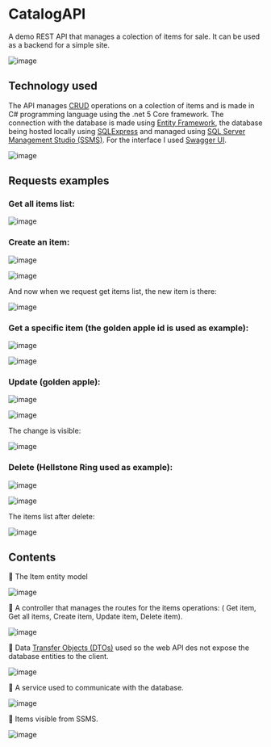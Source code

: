 # CatalogAPI

A demo REST API that manages a colection of items for sale. It can be used as a backend for a simple site.

![image](https://user-images.githubusercontent.com/30511514/197758809-7ebb4135-bb9b-41af-abf6-8cdabd523766.png)

## Technology used

The API manages [CRUD](https://en.wikipedia.org/wiki/Create,_read,_update_and_delete "Wikipedia CRUD") operations on a colection of items and is made in C# programming language using the .net 5 Core framework. The connection with the database is made using [Entity Framework](https://learn.microsoft.com/en-us/ef/core/ "Entity Framework Doc"), the database being hosted locally using [SQLExpress](https://www.microsoft.com/en-us/sql-server/sql-server-downloads?rtc=1 "SQLExpress download") and managed using [SQL Server Management Studio (SSMS)](https://learn.microsoft.com/en-us/sql/ssms/download-sql-server-management-studio-ssms?view=sql-server-ver16 "SSMS download"). For the interface I used [Swagger UI](https://swagger.io/tools/swagger-ui/ "Swagger UI doc").

![image](https://user-images.githubusercontent.com/30511514/197760857-8d3098d7-cd42-4003-a428-a499e19a36da.png)

## Requests examples

### Get all items list:

![image](https://user-images.githubusercontent.com/30511514/197766805-5818bf13-a20b-49a7-b7e2-c5d74c0f9f9e.png)

### Create an item:

![image](https://user-images.githubusercontent.com/30511514/197767136-a69e9235-de1b-41d7-8851-5ebbad334fda.png)

![image](https://user-images.githubusercontent.com/30511514/197767213-ca422c4a-24ce-4398-b9e5-ec7408492131.png)

And now when we request get items list, the new item is there:

![image](https://user-images.githubusercontent.com/30511514/197767603-7d6273aa-5323-47ee-82be-1f178ad902de.png)

### Get a specific item (the golden apple id is used as example):

![image](https://user-images.githubusercontent.com/30511514/197767866-ad3e3ad1-8def-4c69-971a-cdfaf035513c.png)

![image](https://user-images.githubusercontent.com/30511514/197768214-9f404e13-0ad8-4622-ba1a-bc2f8f1bab74.png)

### Update (golden apple):

![image](https://user-images.githubusercontent.com/30511514/197768660-7bc889de-a174-4400-8976-bf09bd7705e4.png)

![image](https://user-images.githubusercontent.com/30511514/197768696-dd1a464e-db4f-42ec-843c-87e7b8a092b5.png)

The change is visible:

![image](https://user-images.githubusercontent.com/30511514/197768760-70bb80db-9c75-4c61-8546-8cb50fe63ff6.png)

### Delete (Hellstone Ring used as example):

![image](https://user-images.githubusercontent.com/30511514/197769072-08005af3-8f2d-41bd-a4e1-256f806bf237.png)

![image](https://user-images.githubusercontent.com/30511514/197769099-3f0f2da1-c2c3-40a4-a2f7-99ae4dfd2bd4.png)

The items list after delete:

![image](https://user-images.githubusercontent.com/30511514/197769201-026d8d2b-0039-4a99-a1b6-2800e4e46876.png)

## Contents

🔹 The Item entity model

![image](https://user-images.githubusercontent.com/30511514/197762844-9a7992d0-1d75-4a71-8b98-e37b052f5047.png)

🔹 A controller that manages the routes for the items operations: ( Get item, Get all items, Create item, Update item, Delete item).

![image](https://user-images.githubusercontent.com/30511514/197766267-8fcd1163-0421-4e07-82e6-1d6f37adaf07.png)

🔹 Data [Transfer Objects (DTOs)](https://learn.microsoft.com/en-us/aspnet/web-api/overview/data/using-web-api-with-entity-framework/part-5 "About DTOs") used so the web API des not expose the database entities to the client.

![image](https://user-images.githubusercontent.com/30511514/197763555-112ec5d5-b51d-46aa-a447-08de3616e34a.png)

🔹 A service used to communicate with the database.

![image](https://user-images.githubusercontent.com/30511514/197763793-9f79db87-5115-40dc-8529-ad5a6d43f85a.png)

🔹 Items visible from SSMS.

![image](https://user-images.githubusercontent.com/30511514/197769575-37eefd1d-9873-48c2-94fe-16040d4150e0.png)






